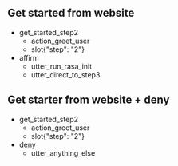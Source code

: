 ## Get started from website
* get_started_step2
    - action_greet_user
    - slot{"step": "2"}
* affirm
    - utter_run_rasa_init
    - utter_direct_to_step3

## Get starter from website + deny
* get_started_step2
    - action_greet_user
    - slot{"step": "2"}
* deny
    - utter_anything_else
